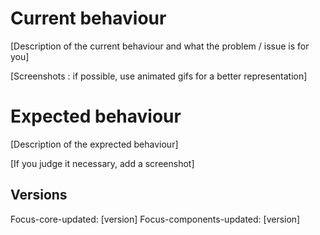 # Current behaviour

[Description of the current behaviour and what the problem / issue is for you]

[Screenshots : if possible, use animated gifs for a better representation]

# Expected behaviour

[Description of the exprected behaviour]

[If you judge it necessary, add a screenshot]

## Versions

Focus-core-updated: [version]
Focus-components-updated: [version]
